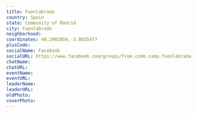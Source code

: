 ```yaml
---
title: Fuenlabrada
country: Spain
state: Community of Madrid
city: Fuenlabrada
neighborhood: 
coordinates: 40.2902056,-3.8035477
plusCode:
socialName: Facebook
socialURL: https://www.facebook.com/groups/free.code.camp.fuenlabrada
chatName:
chatURL:
eventName:
eventURL:
leaderName:
leaderURL:
oldPhoto: 
coverPhoto:
---
```

